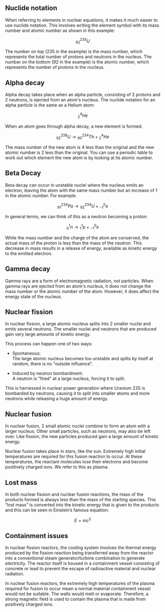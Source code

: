 ## Nuclide notation
When referring to elements in nuclear equations, it makes it much easier to use nuclide notation. This involves writing the element symbol with its mass number and atomic number as shown in this example:

$${}^{235}_{92}U$$

The number on top (235 in the example) is the mass number, which represents the total number of protons and neutrons in the nucleus. The number on the bottom (92 in the example) is the atomic number, which represents the number of protons in the nucleus. 

## Alpha decay
Alpha decay takes place when an alpha particle, consisting of 2 protons and 2 neutrons, is ejected from an atom's nucleus. The nuclide notation for an alpha particle is the same as a Helium atom:

$${}^{4}_{2}He$$

When an atom goes through alpha decay, a new element is formed:

$${}^{238}_{92}U \rightarrow {}^{234}_{90}Th + {}^{4}_{2}He$$

The mass number of the new atom is 4 less than the original and the new atomic number is 2 less than the original. You can use a periodic table to work out which element the new atom is by looking at its atomic number.

## Beta Decay
Beta decay can occur in unstable nuclei where the nucleus emits an electron, leaving the atom with the same mass number but an increase of 1 in the atomic number.
For example:

$${}^{234}_{91}Pa \rightarrow {}^{234}_{92}U + {}^{0}_{-1}e$$
 
In general terms, we can think of this as a neutron becoming a proton:

$${}^{1}_{0}n \rightarrow {}^{1}_{1}p + {}^{0}_{-1}e$$
 
While the mass number and the charge of the atom are conserved, the actual mass of the proton is less than the mass of the neutron. This decrease in mass results in a release of energy, available as kinetic energy to the emitted electron.

## Gamma decay
Gamma rays are a form of electromagnetic radiation, not particles. When gamma rays are ejected from an atom's nucleus, it does not change the mass number or the atomic number of the atom. However, it does affect the energy state of the nucleus.

## Nuclear fission
In nuclear fission, a large atomic nucleus splits into 2 smaller nuclei and emits several neutrons. The smaller nuclei and neutrons that are produced gain very large amounts of kinetic energy.
 
This process can happen one of two ways:
- Spontaneous: <br>
  The large atomic nucleus becomes too unstable and splits by itself at random, there is no "outside influence".
 
- Induced by neutron bombardment: <br>
  A neutron is "fired" at a large nucleus, forcing it to split.
 
This is harnessed in nuclear power generation where Uranium 235 is bombarded by neutrons, causing it to split into smaller atoms and more neutrons while releasing a huge amount of energy.

## Nuclear fusion
In nuclear fusion, 2 small atomic nuclei combine to form an atom with a larger nucleus. Other small particles, such as neutrons, may also be left over. Like fission, the new particles produced gain a large amount of kinetic energy.
 
Nuclear fusion takes place in stars, like the sun. Extremely high initial temperatures are required for this fusion reaction to occur. At these temperatures, the reactant molecules lose their electrons and become positively charged ions. We refer to this as plasma.

## Lost mass
In both nuclear fission and nuclear fusion reactions, the mass of the products formed is always less than the mass of the starting species. This “lost mass” is converted into the kinetic energy that is given to the products and this can be seen in Einstein’s famous equation:

$$E=mc^2$$

## Containment issues
In nuclear fission reactors, the cooling system involves the thermal energy produced by the fission reaction being transferred away from the reactor into a conventional steam generator/turbine combination to generate electricity. The reactor itself is housed in a containment vessel consisting of concrete or lead to prevent the escape of radioactive material and nuclear radiation.
 
In nuclear fusion reactors, the extremely high temperatures of the plasma required for fusion to occur mean a normal material containment vessel would not be suitable. The walls would melt or evaporate. Therefore, a strong magnetic field is used to contain the plasma that is made from positively charged ions.
